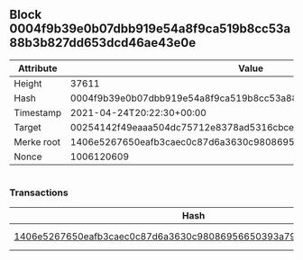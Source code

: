 ## Block 0004f9b39e0b07dbb919e54a8f9ca519b8cc53a88b3b827dd653dcd46ae43e0e

Attribute | Value
--- | ---
Height | 37611
Hash | 0004f9b39e0b07dbb919e54a8f9ca519b8cc53a88b3b827dd653dcd46ae43e0e
Timestamp | 2021-04-24T20:22:30+00:00
Target | 00254142f49eaaa504dc75712e8378ad5316cbcead634704b3734b6271167cc4
Merke root | 1406e5267650eafb3caec0c87d6a3630c98086956650393a7989d61157e0d4af
Nonce | 1006120609

```

```

### Transactions

Hash | Amount
--- | ---
[1406e5267650eafb3caec0c87d6a3630c98086956650393a7989d61157e0d4af](1406e5267650eafb3caec0c87d6a3630c98086956650393a7989d61157e0d4af.md) | 10.00000000 SKEPTI 
